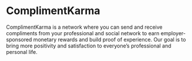 # ComplimentKarma
ComplimentKarma is a network where you can send and receive compliments from your professional and social network to earn employer-sponsored monetary rewards and build proof of experience. Our goal is to bring more positivity and satisfaction to everyone’s professional and personal life.